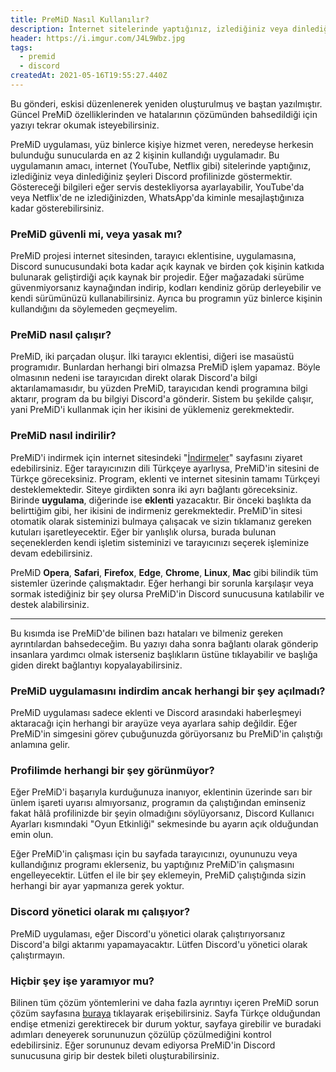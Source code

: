 ```yaml
---
title: PreMiD Nasıl Kullanılır?
description: İnternet sitelerinde yaptığınız, izlediğiniz veya dinlediğiniz aktiviteleri Discord profilinize yansıtan PreMiD nasıl kullanılır?
header: https://i.imgur.com/J4L9Wbz.jpg
tags:
  - premid
  - discord
createdAt: 2021-05-16T19:55:27.440Z
---
```


<blog-notification>

Bu gönderi, eskisi düzenlenerek yeniden oluşturulmuş ve baştan yazılmıştır. Güncel PreMiD özelliklerinden ve hatalarının çözümünden bahsedildiği için yazıyı tekrar okumak isteyebilirsiniz.

</blog-notification>

PreMiD uygulaması, yüz binlerce kişiye hizmet veren, neredeyse herkesin bulunduğu sunucularda en az 2 kişinin kullandığı uygulamadır. Bu uygulamanın amacı, internet (YouTube, Netflix gibi) sitelerinde yaptığınız, izlediğiniz veya dinlediğiniz şeyleri Discord profilinizde göstermektir. Göstereceği bilgileri eğer servis destekliyorsa ayarlayabilir, YouTube'da veya Netflix'de ne izlediğinizden, WhatsApp'da kiminle mesajlaştığınıza kadar gösterebilirsiniz.

### PreMiD güvenli mi, veya yasak mı?

PreMiD projesi internet sitesinden, tarayıcı eklentisine, uygulamasına, Discord sunucusundaki bota kadar açık kaynak ve birden çok kişinin katkıda bulunarak geliştirdiği açık kaynak bir projedir. Eğer mağazadaki sürüme güvenmiyorsanız kaynağından indirip, kodları kendiniz görüp derleyebilir ve kendi sürümünüzü kullanabilirsiniz. Ayrıca bu programın yüz binlerce kişinin kullandığını da söylemeden geçmeyelim.

### PreMiD nasıl çalışır?

PreMiD, iki parçadan oluşur. İlki tarayıcı eklentisi, diğeri ise masaüstü programıdır. Bunlardan herhangi biri olmazsa PreMiD işlem yapamaz. Böyle olmasının nedeni ise tarayıcıdan direkt olarak Discord'a bilgi aktarılamamasıdır, bu yüzden PreMiD, tarayıcıdan kendi programına bilgi aktarır, program da bu bilgiyi Discord'a gönderir. Sistem bu şekilde çalışır, yani PreMiD'i kullanmak için her ikisini de yüklemeniz gerekmektedir.

### PreMiD nasıl indirilir?

PreMiD'i indirmek için internet sitesindeki "[İndirmeler](https://premid.app/downloads)" sayfasını ziyaret edebilirsiniz. Eğer tarayıcınızın dili Türkçeye ayarlıysa, PreMiD'in sitesini de Türkçe göreceksiniz. Program, eklenti ve internet sitesinin tamamı Türkçeyi desteklemektedir. Siteye girdikten sonra iki ayrı bağlantı göreceksiniz. Birinde **uygulama**, diğerinde ise **eklenti** yazacaktır. Bir önceki başlıkta da belirttiğim gibi, her ikisini de indirmeniz gerekmektedir. PreMiD'in sitesi otomatik olarak sisteminizi bulmaya çalışacak ve sizin tıklamanız gereken kutuları işaretleyecektir. Eğer bir yanlışlık olursa, burada bulunan seçeneklerden kendi işletim sisteminizi ve tarayıcınızı seçerek işleminize devam edebilirsiniz.

<blog-notification>

PreMiD **Opera**, **Safari**, **Firefox**, **Edge**, **Chrome**, **Linux**, **Mac** gibi bilindik tüm sistemler üzerinde çalışmaktadır. Eğer herhangi bir sorunla karşılaşır veya sormak istediğiniz bir şey olursa PreMiD'in Discord sunucusuna katılabilir ve destek alabilirsiniz.

</blog-notification>

<hr>

Bu kısımda ise PreMiD'de bilinen bazı hataları ve bilmeniz gereken ayrıntılardan bahsedeceğim. Bu yazıyı daha sonra bağlantı olarak gönderip insanlara yardımcı olmak isterseniz başlıkların üstüne tıklayabilir ve başlığa giden direkt bağlantıyı kopyalayabilirsiniz.

### PreMiD uygulamasını indirdim ancak herhangi bir şey açılmadı?

PreMiD uygulaması sadece eklenti ve Discord arasındaki haberleşmeyi aktaracağı için herhangi bir arayüze veya ayarlara sahip değildir. Eğer PreMiD'in simgesini görev çubuğunuzda görüyorsanız bu PreMiD'in çalıştığı anlamına gelir.

<smart-image src="https://i.imgur.com/PQ0OXHL.gif" title="PreMiD'i görev çubuğunda gösteren resim"></smart-image>

### Profilimde herhangi bir şey görünmüyor?

Eğer PreMiD'i başarıyla kurduğunuza inanıyor, eklentinin üzerinde sarı bir ünlem işareti uyarısı almıyorsanız, programın da çalıştığından eminseniz fakat hâlâ profilinizde bir şeyin olmadığını söylüyorsanız, Discord Kullanıcı Ayarları kısmındaki "Oyun Etkinliği" sekmesinde bu ayarın açık olduğundan emin olun.

<blog-notification type="warning">

Eğer PreMiD'in çalışması için bu sayfada tarayıcınızı, oyununuzu veya kullandığınız programı eklerseniz, bu yaptığınız PreMiD'in çalışmasını engelleyecektir. Lütfen el ile bir şey eklemeyin, PreMiD çalıştığında sizin herhangi bir ayar yapmanıza gerek yoktur.

</blog-notification>

<div class="rounded bg-[#36393f]">
  <smart-image src="https://i.imgur.com/PApLvyb.png" title="Kullanıcı ayarlarındaki Oyun Etkinliği sayfası"></smart-image>
</div>

### Discord yönetici olarak mı çalışıyor?

PreMiD uygulaması, eğer Discord'u yönetici olarak çalıştırıyorsanız Discord'a bilgi aktarımı yapamayacaktır. Lütfen Discord'u yönetici olarak çalıştırmayın.

### Hiçbir şey işe yaramıyor mu?

Bilinen tüm çözüm yöntemlerini ve daha fazla ayrıntıyı içeren PreMiD sorun çözüm sayfasına [buraya](https://docs.premid.app/tr/troubleshooting) tıklayarak erişebilirsiniz. Sayfa Türkçe olduğundan endişe etmenizi gerektirecek bir durum yoktur, sayfaya girebilir ve buradaki adımları deneyerek sorununuzun çözülüp çözülmediğini kontrol edebilirsiniz. Eğer sorununuz devam ediyorsa PreMiD'in Discord sunucusuna girip bir destek bileti oluşturabilirsiniz.
